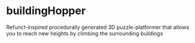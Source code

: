 # buildingHopper
Refunct-inspired procedurally generated 3D puzzle-platformer that allows you to reach new heights by climbing the surrounding buildings
